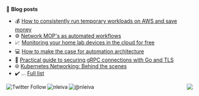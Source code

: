 <!--
**nleiva/nleiva** is a ✨ _special_ ✨ repository because its `README.md` (this file) appears on your GitHub profile.

Here are some ideas to get you started:

- 🔭 I’m currently working on ...
- 🌱 I’m currently learning ...
- 👯 I’m looking to collaborate on ...
- 🤔 I’m looking for help with ...
- 💬 Ask me about ...
- 📫 How to reach me: ...
- 😄 Pronouns: ...
- ⚡ Fun fact: ...
-->

📖 **Blog posts**
- 💰 [How to consistently run temporary workloads on AWS and save money](https://nleiva.medium.com/how-you-can-consistently-run-temporary-workloads-in-the-cloud-37140b4b5e55)
- ⚙️ [Network MOP's as automated workflows](https://www.ansible.com/blog/network-mops-as-automated-workflows)
- 📈 [Monitoring your home lab devices in the cloud for free](https://nleiva.medium.com/monitoring-your-home-lab-devices-in-the-cloud-for-free-54c4d11ac471)
- 💻 [How to make the case for automation architecture](https://www.redhat.com/architect/automation-architecture)
- 🔐 [Practical guide to securing gRPC connections with Go and TLS](https://itnext.io/practical-guide-to-securing-grpc-connections-with-go-and-tls-part-1-f63058e9d6d1)
- 🌐 [Kubernetes Networking: Behind the scenes](https://medium.com/@nleiva/kubernetes-networking-behind-the-scenes-39a1ab1792bb)
- ✔️ ... [Full list](https://github.com/nleiva/my-stuff)

<img align="left" alt="Twitter Follow" src="https://img.shields.io/twitter/follow/_nleiva?style=social">
<a href="https://linkedin.com/in/nleiva"><img align="left" src="https://img.shields.io/badge/LinkedIn-0077B5?style=plastic&logo=linkedin&logoColor=white" alt="nleiva" /></a>
<a href="https://nleiva.medium.com/"><img align="left" src="https://img.shields.io/badge/Medium-%2312100E.svg?style=plastic&logo=medium&logoColor=white" alt="@nleiva" /></a>
<img align="right" src="https://komarev.com/ghpvc/?username=nleiva&label=Views&style=plastic&color=orange">
